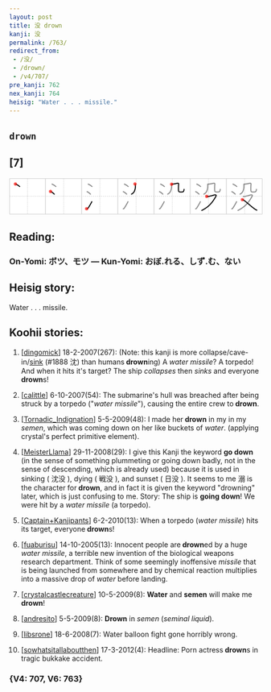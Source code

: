 ```yaml
---
layout: post
title: 没 drown
kanji: 没
permalink: /763/
redirect_from:
 - /没/
 - /drown/
 - /v4/707/
pre_kanji: 762
nex_kanji: 764
heisig: "Water . . . missile."
---
```


## `drown`

## [7]

<div class="stroke"><img src="../images/E6B2A1.png" /></div>

## Reading:

### On-Yomi: ボツ、モツ &mdash; Kun-Yomi: おぼ.れる、しず.む、ない

## Heisig story:

Water . . . missile.

## Koohii stories:

1) [<a href="http://kanji.koohii.com/profile/dingomick">dingomick</a>] 18-2-2007(267): (Note: this kanji is more collapse/cave-in/<a href="../v4/1888">sink</a> (#1888 沈) than humans<strong> drown</strong>ing) A <em>water missile</em>? A torpedo! And when it hits it&#039;s target? The ship <em>collapses</em> then <em>sinks</em> and everyone<strong> drown</strong>s!

2) [<a href="http://kanji.koohii.com/profile/calittle">calittle</a>] 6-10-2007(54): The submarine&#039;s hull was breached after being struck by a torpedo (&quot;<em>water missile</em>&quot;), causing the entire crew to<strong> drown</strong>.

3) [<a href="http://kanji.koohii.com/profile/Tornadic_Indignation">Tornadic_Indignation</a>] 5-5-2009(48): I made her<strong> drown</strong> in my in my <em>semen</em>, which was coming down on her like buckets of <em>water</em>. (applying crystal&#039;s perfect primitive element).

4) [<a href="http://kanji.koohii.com/profile/MeisterLlama">MeisterLlama</a>] 29-11-2008(29): I give this Kanji the keyword <strong>go down</strong> (in the sense of something plummeting or going down badly, not in the sense of descending, which is already used) because it is used in sinking ( 沈没 ), dying ( 戦没 ), and sunset ( 日没 ). It seems to me 溺 is the character for<strong> drown</strong>, and in fact it is given the keyword &quot;drowning&quot; later, which is just confusing to me. Story: The ship is <strong>going down</strong>! We were hit by a <em>water</em> <em>missile</em> (a torpedo).

5) [<a href="http://kanji.koohii.com/profile/Captain+Kanjipants">Captain+Kanjipants</a>] 6-2-2010(13): When a torpedo (<em>water missile</em>) hits its target, everyone<strong> drown</strong>s!

6) [<a href="http://kanji.koohii.com/profile/fuaburisu">fuaburisu</a>] 14-10-2005(13): Innocent people are<strong> drown</strong>ed by a huge <em>water missile</em>, a terrible new invention of the biological weapons research department. Think of some seemingly inoffensive <em>missile</em> that is being launched from somewhere and by chemical reaction multiplies into a massive drop of <em>water</em> before landing.

7) [<a href="http://kanji.koohii.com/profile/crystalcastlecreature">crystalcastlecreature</a>] 10-5-2009(8): <strong>Water</strong> and <strong>semen</strong> will make me<strong> drown</strong>!

8) [<a href="http://kanji.koohii.com/profile/andresito">andresito</a>] 5-5-2009(8): <strong>Drown</strong> in <em>semen</em> (<em>seminal liquid</em>).

9) [<a href="http://kanji.koohii.com/profile/libsrone">libsrone</a>] 18-6-2008(7): Water balloon fight gone horribly wrong.

10) [<a href="http://kanji.koohii.com/profile/sowhatsitallaboutthen">sowhatsitallaboutthen</a>] 17-3-2012(4): Headline: Porn actress<strong> drown</strong>s in tragic bukkake accident.

### {V4: 707, V6: 763}
